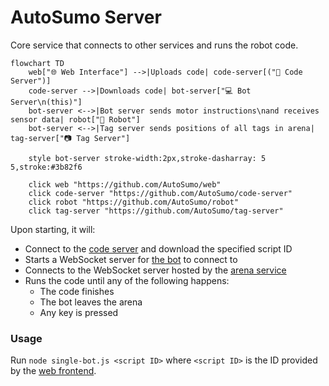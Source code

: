 # AutoSumo Server

Core service that connects to other services and runs the robot code.

```mermaid
flowchart TD
    web["🌐 Web Interface"] -->|Uploads code| code-server[("💾 Code Server")]
    code-server -->|Downloads code| bot-server["💻 Bot Server\n(this)"]
    bot-server <-->|Bot server sends motor instructions\nand receives sensor data| robot["🤖 Robot"]
    bot-server <-->|Tag server sends positions of all tags in arena| tag-server["📷 Tag Server"]
    
    style bot-server stroke-width:2px,stroke-dasharray: 5 5,stroke:#3b82f6
    
    click web "https://github.com/AutoSumo/web"
    click code-server "https://github.com/AutoSumo/code-server"
    click robot "https://github.com/AutoSumo/robot"
    click tag-server "https://github.com/AutoSumo/tag-server"
```

Upon starting, it will:
 - Connect to the [code server](https://github.com/AutoSumo/code-server) and download the specified script ID
 - Starts a WebSocket server for [the bot](https://github.com/AutoSumo/robot) to connect to
 - Connects to the WebSocket server hosted by the [arena service](https://github.com/AutoSumo/tag-server)
 - Runs the code until any of the following happens:
   - The code finishes
   - The bot leaves the arena
   - Any key is pressed

### Usage
Run `node single-bot.js <script ID>` where `<script ID>` is the ID provided by the [web frontend](https://github.com/AutoSumo/web).
